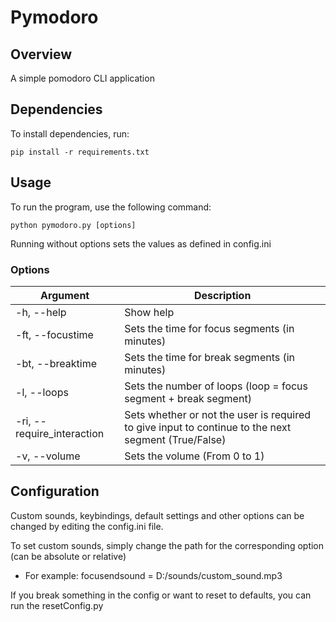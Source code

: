 # Pymodoro

## Overview
A simple pomodoro CLI application

## Dependencies
To install dependencies, run:
```
pip install -r requirements.txt
```

## Usage
To run the program, use the following command:
```
python pymodoro.py [options]
```
Running without options sets the values as defined in config.ini

### Options
| Argument                                | Description                                                                            |
|-----------------------------------------|----------------------------------------------------------------------------------------|
| -h, --help                              | Show help                                                                              |
| -ft, --focustime                        | Sets the time for focus segments (in minutes)                                          |
| -bt, --breaktime                        | Sets the time for break segments (in minutes)                                          |
| -l, --loops                             | Sets the number of loops (loop = focus segment + break segment)                        |
| -ri, --require_interaction              | Sets whether or not the user is required to give input to continue to the next segment (True/False) |
| -v, --volume                            | Sets the volume (From 0 to 1)                                                          |


## Configuration
Custom sounds, keybindings, default settings and other options can be changed by editing the config.ini file.


To set custom sounds, simply change the path for the corresponding option (can be absolute or relative)
* For example: focusendsound = D:/sounds/custom_sound.mp3


If you break something in the config or want to reset to defaults, you can run the resetConfig.py
